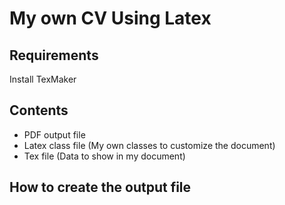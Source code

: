 # My own CV Using Latex

## Requirements

Install TexMaker

## Contents

- PDF output file
- Latex class file (My own classes to customize the document)
- Tex file (Data to show in my document)

## How to create the output file



